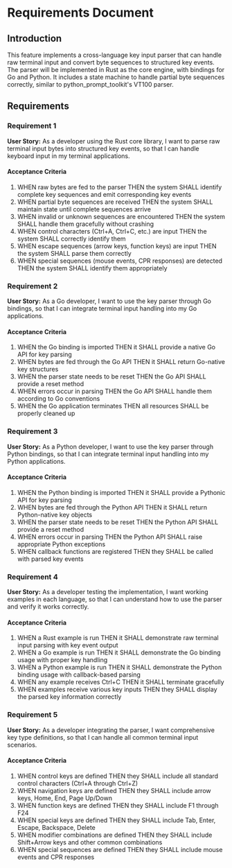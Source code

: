 # Requirements Document

## Introduction

This feature implements a cross-language key input parser that can handle raw terminal input and convert byte sequences to structured key events. The parser will be implemented in Rust as the core engine, with bindings for Go and Python. It includes a state machine to handle partial byte sequences correctly, similar to python_prompt_toolkit's VT100 parser.

## Requirements

### Requirement 1

**User Story:** As a developer using the Rust core library, I want to parse raw terminal input bytes into structured key events, so that I can handle keyboard input in my terminal applications.

#### Acceptance Criteria

1. WHEN raw bytes are fed to the parser THEN the system SHALL identify complete key sequences and emit corresponding key events
2. WHEN partial byte sequences are received THEN the system SHALL maintain state until complete sequences arrive
3. WHEN invalid or unknown sequences are encountered THEN the system SHALL handle them gracefully without crashing
4. WHEN control characters (Ctrl+A, Ctrl+C, etc.) are input THEN the system SHALL correctly identify them
5. WHEN escape sequences (arrow keys, function keys) are input THEN the system SHALL parse them correctly
6. WHEN special sequences (mouse events, CPR responses) are detected THEN the system SHALL identify them appropriately

### Requirement 2

**User Story:** As a Go developer, I want to use the key parser through Go bindings, so that I can integrate terminal input handling into my Go applications.

#### Acceptance Criteria

1. WHEN the Go binding is imported THEN it SHALL provide a native Go API for key parsing
2. WHEN bytes are fed through the Go API THEN it SHALL return Go-native key structures
3. WHEN the parser state needs to be reset THEN the Go API SHALL provide a reset method
4. WHEN errors occur in parsing THEN the Go API SHALL handle them according to Go conventions
5. WHEN the Go application terminates THEN all resources SHALL be properly cleaned up

### Requirement 3

**User Story:** As a Python developer, I want to use the key parser through Python bindings, so that I can integrate terminal input handling into my Python applications.

#### Acceptance Criteria

1. WHEN the Python binding is imported THEN it SHALL provide a Pythonic API for key parsing
2. WHEN bytes are fed through the Python API THEN it SHALL return Python-native key objects
3. WHEN the parser state needs to be reset THEN the Python API SHALL provide a reset method
4. WHEN errors occur in parsing THEN the Python API SHALL raise appropriate Python exceptions
5. WHEN callback functions are registered THEN they SHALL be called with parsed key events

### Requirement 4

**User Story:** As a developer testing the implementation, I want working examples in each language, so that I can understand how to use the parser and verify it works correctly.

#### Acceptance Criteria

1. WHEN a Rust example is run THEN it SHALL demonstrate raw terminal input parsing with key event output
2. WHEN a Go example is run THEN it SHALL demonstrate the Go binding usage with proper key handling
3. WHEN a Python example is run THEN it SHALL demonstrate the Python binding usage with callback-based parsing
4. WHEN any example receives Ctrl+C THEN it SHALL terminate gracefully
5. WHEN examples receive various key inputs THEN they SHALL display the parsed key information correctly

### Requirement 5

**User Story:** As a developer integrating the parser, I want comprehensive key type definitions, so that I can handle all common terminal input scenarios.

#### Acceptance Criteria

1. WHEN control keys are defined THEN they SHALL include all standard control characters (Ctrl+A through Ctrl+Z)
2. WHEN navigation keys are defined THEN they SHALL include arrow keys, Home, End, Page Up/Down
3. WHEN function keys are defined THEN they SHALL include F1 through F24
4. WHEN special keys are defined THEN they SHALL include Tab, Enter, Escape, Backspace, Delete
5. WHEN modifier combinations are defined THEN they SHALL include Shift+Arrow keys and other common combinations
6. WHEN special sequences are defined THEN they SHALL include mouse events and CPR responses